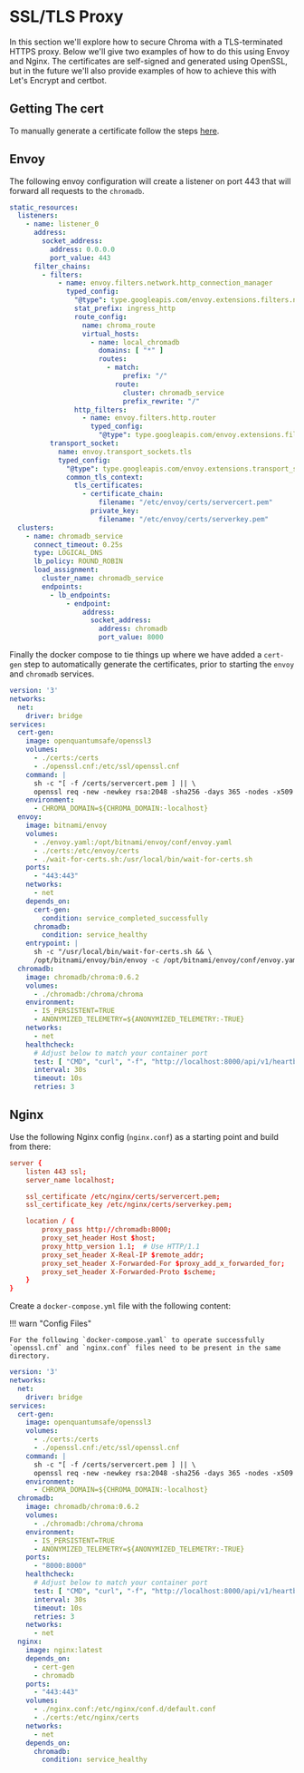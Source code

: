 # SSL/TLS Proxy

In this section we'll explore how to secure Chroma with a TLS-terminated HTTPS proxy. Below we'll give two examples of
how to do this using Envoy and Nginx. The certificates are self-signed and generated using OpenSSL, but in the future
we'll also provide examples of how to achieve this with Let's Encrypt and certbot.

## Getting The cert

To manually generate a certificate follow the steps [here](chroma-ssl-cert.md#creating-a-self-signed-certificate).

## Envoy

The following envoy configuration will create a listener on port 443 that will forward all requests to the `chromadb`.

```yaml
static_resources:
  listeners:
    - name: listener_0
      address:
        socket_address:
          address: 0.0.0.0
          port_value: 443
      filter_chains:
        - filters:
            - name: envoy.filters.network.http_connection_manager
              typed_config:
                "@type": type.googleapis.com/envoy.extensions.filters.network.http_connection_manager.v3.HttpConnectionManager
                stat_prefix: ingress_http
                route_config:
                  name: chroma_route
                  virtual_hosts:
                    - name: local_chromadb
                      domains: [ "*" ]
                      routes:
                        - match:
                            prefix: "/"
                          route:
                            cluster: chromadb_service
                            prefix_rewrite: "/"
                http_filters:
                  - name: envoy.filters.http.router
                    typed_config:
                      "@type": type.googleapis.com/envoy.extensions.filters.http.router.v3.Router
          transport_socket:
            name: envoy.transport_sockets.tls
            typed_config:
              "@type": type.googleapis.com/envoy.extensions.transport_sockets.tls.v3.DownstreamTlsContext
              common_tls_context:
                tls_certificates:
                  - certificate_chain:
                      filename: "/etc/envoy/certs/servercert.pem"
                    private_key:
                      filename: "/etc/envoy/certs/serverkey.pem"
  clusters:
    - name: chromadb_service
      connect_timeout: 0.25s
      type: LOGICAL_DNS
      lb_policy: ROUND_ROBIN
      load_assignment:
        cluster_name: chromadb_service
        endpoints:
          - lb_endpoints:
              - endpoint:
                  address:
                    socket_address:
                      address: chromadb
                      port_value: 8000
```

Finally the docker compose to tie things up where we have added a `cert-gen` step to automatically generate the certificates, prior to starting the `envoy` and `chromadb` services.

```yaml
version: '3'
networks:
  net:
    driver: bridge
services:
  cert-gen:
    image: openquantumsafe/openssl3
    volumes:
      - ./certs:/certs
      - ./openssl.cnf:/etc/ssl/openssl.cnf
    command: |
      sh -c "[ -f /certs/servercert.pem ] || \
      openssl req -new -newkey rsa:2048 -sha256 -days 365 -nodes -x509 -keyout /certs/serverkey.pem -out /certs/servercert.pem -subj '/O=Chroma/C=US' -config /etc/ssl/openssl.cnf"
    environment:
      - CHROMA_DOMAIN=${CHROMA_DOMAIN:-localhost}
  envoy:
    image: bitnami/envoy
    volumes:
      - ./envoy.yaml:/opt/bitnami/envoy/conf/envoy.yaml
      - ./certs:/etc/envoy/certs
      - ./wait-for-certs.sh:/usr/local/bin/wait-for-certs.sh
    ports:
      - "443:443"
    networks:
      - net
    depends_on:
      cert-gen:
        condition: service_completed_successfully
      chromadb:
        condition: service_healthy
    entrypoint: |
      sh -c "/usr/local/bin/wait-for-certs.sh && \
      /opt/bitnami/envoy/bin/envoy -c /opt/bitnami/envoy/conf/envoy.yaml"
  chromadb:
    image: chromadb/chroma:0.6.2
    volumes:
      - ./chromadb:/chroma/chroma
    environment:
      - IS_PERSISTENT=TRUE
      - ANONYMIZED_TELEMETRY=${ANONYMIZED_TELEMETRY:-TRUE}
    networks:
      - net
    healthcheck:
      # Adjust below to match your container port
      test: [ "CMD", "curl", "-f", "http://localhost:8000/api/v1/heartbeat" ]
      interval: 30s
      timeout: 10s
      retries: 3
```

## Nginx

Use the following Nginx config (`nginx.conf`) as a starting point and build from there:

```conf
server {
    listen 443 ssl;
    server_name localhost;

    ssl_certificate /etc/nginx/certs/servercert.pem;
    ssl_certificate_key /etc/nginx/certs/serverkey.pem;

    location / {
        proxy_pass http://chromadb:8000;
        proxy_set_header Host $host;
        proxy_http_version 1.1;  # Use HTTP/1.1
        proxy_set_header X-Real-IP $remote_addr;
        proxy_set_header X-Forwarded-For $proxy_add_x_forwarded_for;
        proxy_set_header X-Forwarded-Proto $scheme;
    }
}
```

Create a `docker-compose.yml` file with the following content:

!!! warn "Config Files"

    For the following `docker-compose.yaml` to operate successfully `openssl.cnf` and `nginx.conf` files need to be present in the same directory.

```yaml
version: '3'
networks:
  net:
    driver: bridge
services:
  cert-gen:
    image: openquantumsafe/openssl3
    volumes:
      - ./certs:/certs
      - ./openssl.cnf:/etc/ssl/openssl.cnf
    command: |
      sh -c "[ -f /certs/servercert.pem ] || \
      openssl req -new -newkey rsa:2048 -sha256 -days 365 -nodes -x509 -keyout /certs/serverkey.pem -out /certs/servercert.pem -subj '/O=Chroma/C=US' -config /etc/ssl/openssl.cnf"
    environment:
      - CHROMA_DOMAIN=${CHROMA_DOMAIN:-localhost}
  chromadb:
    image: chromadb/chroma:0.6.2
    volumes:
      - ./chromadb:/chroma/chroma
    environment:
      - IS_PERSISTENT=TRUE
      - ANONYMIZED_TELEMETRY=${ANONYMIZED_TELEMETRY:-TRUE}
    ports:
      - "8000:8000"
    healthcheck:
      # Adjust below to match your container port
      test: [ "CMD", "curl", "-f", "http://localhost:8000/api/v1/heartbeat" ]
      interval: 30s
      timeout: 10s
      retries: 3
    networks:
      - net
  nginx:
    image: nginx:latest
    depends_on:
      - cert-gen
      - chromadb
    ports:
      - "443:443"
    volumes:
      - ./nginx.conf:/etc/nginx/conf.d/default.conf
      - ./certs:/etc/nginx/certs
    networks:
      - net
    depends_on:
      chromadb:
        condition: service_healthy
```

